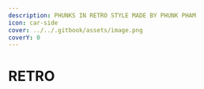 ```yaml
---
description: PHUNKS IN RETRO STYLE MADE BY PHUNK PHAM
icon: car-side
cover: ../../.gitbook/assets/image.png
coverY: 0
---
```


# RETRO

<figure><img src="../../.gitbook/assets/GGfTd1TXwAAdY85.jpeg" alt=""><figcaption></figcaption></figure>

<figure><img src="../../.gitbook/assets/IMG_3937.JPG" alt=""><figcaption></figcaption></figure>

<figure><img src="../../.gitbook/assets/IMG_3936.JPG" alt=""><figcaption></figcaption></figure>

<figure><img src="../../.gitbook/assets/image (6).png" alt=""><figcaption></figcaption></figure>

<div align="right"><figure><img src="../../.gitbook/assets/image (2).png" alt=""><figcaption></figcaption></figure></div>

<figure><img src="../../.gitbook/assets/image (33).png" alt=""><figcaption></figcaption></figure>

<div align="left"><figure><img src="../../.gitbook/assets/image (4).png" alt=""><figcaption></figcaption></figure></div>

<figure><img src="../../.gitbook/assets/image (8).png" alt=""><figcaption></figcaption></figure>

<div align="left"><figure><img src="../../.gitbook/assets/image (9).png" alt=""><figcaption></figcaption></figure></div>

<figure><img src="../../.gitbook/assets/image (10).png" alt=""><figcaption></figcaption></figure>

<div align="right"><figure><img src="../../.gitbook/assets/image (11).png" alt=""><figcaption></figcaption></figure></div>

<figure><img src="../../.gitbook/assets/GL3IvnqXkAANQXU.jpeg" alt=""><figcaption></figcaption></figure>

<div align="left"><figure><img src="../../.gitbook/assets/image (32).png" alt=""><figcaption></figcaption></figure></div>

<figure><img src="../../.gitbook/assets/image (37).png" alt=""><figcaption></figcaption></figure>

<figure><img src="../../.gitbook/assets/image (12).png" alt=""><figcaption></figcaption></figure>

<div align="left"><figure><img src="../../.gitbook/assets/image (13).png" alt=""><figcaption></figcaption></figure></div>

<figure><img src="../../.gitbook/assets/image (14).png" alt=""><figcaption></figcaption></figure>

<div align="left"><figure><img src="../../.gitbook/assets/image (15).png" alt=""><figcaption></figcaption></figure></div>

<figure><img src="../../.gitbook/assets/image (16).png" alt=""><figcaption></figcaption></figure>

<div align="right"><figure><img src="../../.gitbook/assets/image (17).png" alt=""><figcaption></figcaption></figure></div>

<figure><img src="../../.gitbook/assets/image (18).png" alt=""><figcaption></figcaption></figure>

<div align="right"><figure><img src="../../.gitbook/assets/image (20).png" alt=""><figcaption></figcaption></figure></div>

<div align="left"><figure><img src="../../.gitbook/assets/image (21).png" alt=""><figcaption></figcaption></figure></div>

<figure><img src="../../.gitbook/assets/image (22).png" alt=""><figcaption></figcaption></figure>

<div align="left"><figure><img src="../../.gitbook/assets/image (23).png" alt=""><figcaption></figcaption></figure></div>

<figure><img src="../../.gitbook/assets/image (24).png" alt=""><figcaption></figcaption></figure>

<div align="right"><figure><img src="../../.gitbook/assets/image (25).png" alt=""><figcaption></figcaption></figure></div>

<figure><img src="../../.gitbook/assets/image (26).png" alt=""><figcaption></figcaption></figure>

<figure><img src="../../.gitbook/assets/image (27).png" alt=""><figcaption></figcaption></figure>

<figure><img src="../../.gitbook/assets/image (28).png" alt=""><figcaption></figcaption></figure>

<div align="left"><figure><img src="../../.gitbook/assets/image (29).png" alt=""><figcaption></figcaption></figure></div>

<figure><img src="../../.gitbook/assets/image (30).png" alt=""><figcaption></figcaption></figure>

<div align="right"><figure><img src="../../.gitbook/assets/image (31).png" alt=""><figcaption></figcaption></figure></div>

<figure><img src="../../.gitbook/assets/image (34).png" alt=""><figcaption></figcaption></figure>

<div align="left"><figure><img src="../../.gitbook/assets/image (35).png" alt=""><figcaption></figcaption></figure></div>

<figure><img src="../../.gitbook/assets/image (36).png" alt=""><figcaption></figcaption></figure>

<figure><img src="../../.gitbook/assets/image (38).png" alt=""><figcaption></figcaption></figure>

<figure><img src="../../.gitbook/assets/image (39).png" alt=""><figcaption></figcaption></figure>

<figure><img src="../../.gitbook/assets/GL3iZK2WIAATzPG.jpeg" alt=""><figcaption></figcaption></figure>

<div align="left"><figure><img src="../../.gitbook/assets/image (40).png" alt=""><figcaption></figcaption></figure></div>

<figure><img src="../../.gitbook/assets/image (41).png" alt=""><figcaption></figcaption></figure>

<figure><img src="../../.gitbook/assets/image (42).png" alt=""><figcaption></figcaption></figure>

<div align="right"><figure><img src="../../.gitbook/assets/image (43).png" alt=""><figcaption></figcaption></figure></div>

<figure><img src="../../.gitbook/assets/image (44).png" alt=""><figcaption></figcaption></figure>

<div align="left"><figure><img src="../../.gitbook/assets/image (45).png" alt=""><figcaption></figcaption></figure></div>

<figure><img src="../../.gitbook/assets/image (46).png" alt=""><figcaption></figcaption></figure>

<figure><img src="../../.gitbook/assets/image (47).png" alt=""><figcaption></figcaption></figure>

<figure><img src="../../.gitbook/assets/image (48).png" alt=""><figcaption></figcaption></figure>

<figure><img src="../../.gitbook/assets/to_zero.GIF" alt=""><figcaption></figcaption></figure>

<div align="right"><figure><img src="../../.gitbook/assets/image0 2.JPG" alt=""><figcaption></figcaption></figure></div>

<figure><img src="../../.gitbook/assets/IMB_hV56ER.PNG" alt=""><figcaption></figcaption></figure>

<figure><img src="../../.gitbook/assets/Untitled_design 3.PNG" alt=""><figcaption></figcaption></figure>

<figure><img src="../../.gitbook/assets/IMG_4224.PNG" alt=""><figcaption></figcaption></figure>

